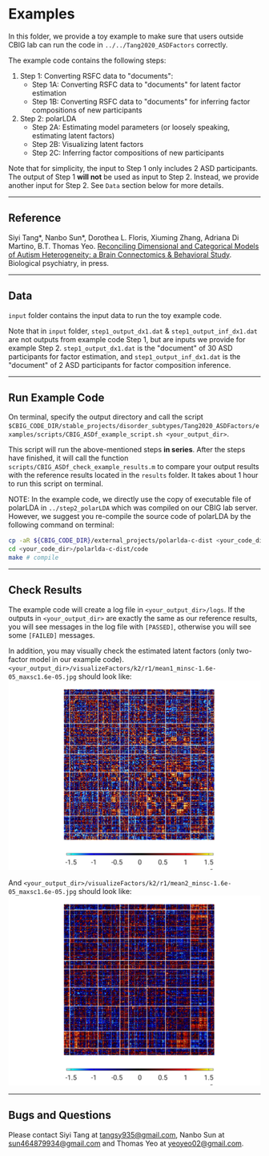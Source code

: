 # Examples
In this folder, we provide a toy example to make sure that users outside CBIG lab can run the code in `../../Tang2020_ASDFactors` correctly.

The example code contains the following steps:
1. Step 1: Converting RSFC data to "documents":
	* Step 1A: Converting RSFC data to "documents" for latent factor estimation
	* Step 1B: Converting RSFC data to "documents" for inferring factor compositions of new participants
2. Step 2: polarLDA
	* Step 2A: Estimating model parameters (or loosely speaking, estimating latent factors)
	* Step 2B: Visualizing latent factors
	* Step 2C: Inferring factor compositions of new participants

Note that for simplicity, the input to Step 1 only includes 2 ASD participants. The output of Step 1 **will not** be used as input to Step 2. Instead, we provide another input for Step 2. See `Data` section below for more details.

----

## Reference
Siyi Tang*, Nanbo Sun*, Dorothea L. Floris, Xiuming Zhang, Adriana Di Martino, B.T. Thomas Yeo. [Reconciling Dimensional and Categorical Models of Autism Heterogeneity: a Brain Connectomics & Behavioral Study](https://doi.org/10.1016/j.biopsych.2019.11.009). Biological psychiatry, in press.

----

## Data
`input` folder contains the input data to run the toy example code. 

Note that in `input` folder, `step1_output_dx1.dat` & `step1_output_inf_dx1.dat` are not outputs from example code Step 1, but are inputs we provide for example Step 2. `step1_output_dx1.dat` is the "document" of 30 ASD participants for factor estimation, and `step1_output_inf_dx1.dat` is the "document" of 2 ASD participants for factor composition inference. 

----

## Run Example Code
On terminal, specify the output directory and call the script `$CBIG_CODE_DIR/stable_projects/disorder_subtypes/Tang2020_ASDFactors/examples/scripts/CBIG_ASDf_example_script.sh <your_output_dir>`.

This script will run the above-mentioned steps **in series**. After the steps have finished, it will call the function `scripts/CBIG_ASDf_check_example_results.m` to compare your output results with the reference results located in the `results` folder. It takes about 1 hour to run this script on terminal.

NOTE: In the example code, we directly use the copy of executable file of polarLDA in `../step2_polarLDA` which was compiled on our CBIG lab server. However, we suggest you re-compile the source code of polarLDA by the following command on terminal:
```bash
cp -aR ${CBIG_CODE_DIR}/external_projects/polarlda-c-dist <your_code_dir> # copy to your own code directory
cd <your_code_dir>/polarlda-c-dist/code
make # compile
```

----
## Check Results
The example code will create a log file in `<your_output_dir>/logs`. If the outputs in `<your_output_dir>` are exactly the same as our reference results, you will see messages in the log file with `[PASSED]`, otherwise you will see some `[FAILED]` messages.

In addition, you may visually check the estimated latent factors (only two-factor model in our example code). `<your_output_dir>/visualizeFactors/k2/r1/mean1_minsc-1.6e-05_maxsc1.6e-05.jpg` should look like:
![Hypo/hyper RSFC patterns of 1st factor](results/visualizeFactors/k2/r1/mean1_minsc-1.6e-05_maxsc1.6e-05.jpg)

And `<your_output_dir>/visualizeFactors/k2/r1/mean2_minsc-1.6e-05_maxsc1.6e-05.jpg` should look like:
![Hypo/hyper RSFC patterns of 2nd factor](results/visualizeFactors/k2/r1/mean2_minsc-1.6e-05_maxsc1.6e-05.jpg)

----
## Bugs and Questions
Please contact Siyi Tang at tangsy935@gmail.com, Nanbo Sun at sun464879934@gmail.com and Thomas Yeo at yeoyeo02@gmail.com.
